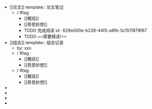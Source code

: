 - [[论文]]
  template:: 论文笔记
	- /  #tag
		- [[概括]]
		- [[奇思妙想]]
		- TODO 完成阅读
		  id:: 629e000e-b228-44f5-a8fb-5c1511979f67
		- TODO ==需要精读!==
- [[组会]]
  template:: 组会记录
	- by: xxx
	- / #tag
		- [[概括]]
		- [[奇思妙想]]
	- / #tag
		- [[概括]]
		- [[奇思妙想]]
-
-
-
-